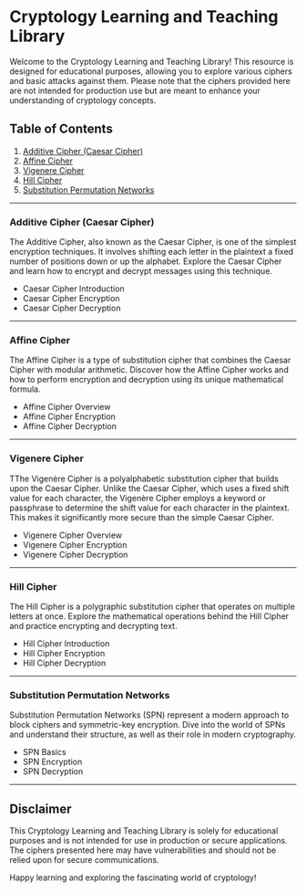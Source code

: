 # Cryptology Learning and Teaching Library

Welcome to the Cryptology Learning and Teaching Library! This resource is designed for educational purposes, allowing
you to explore various ciphers and basic attacks against them. Please note that the ciphers provided here are not
intended for production use but are meant to enhance your understanding of cryptology concepts.

## Table of Contents

1. [Additive Cipher (Caesar Cipher)](#additive-cipher)
2. [Affine Cipher](#affine-cipher)
3. [Vigenere Cipher](#vigenere-cipher)
4. [Hill Cipher](#hill-cipher)
5. [Substitution Permutation Networks](#spn)

---

### Additive Cipher (Caesar Cipher)

The Additive Cipher, also known as the Caesar Cipher, is one of the simplest encryption techniques. It involves shifting
each letter in the plaintext a fixed number of positions down or up the alphabet. Explore the Caesar Cipher and learn
how to encrypt and decrypt messages using this technique.

- Caesar Cipher Introduction
- Caesar Cipher Encryption
- Caesar Cipher Decryption

---

### Affine Cipher

The Affine Cipher is a type of substitution cipher that combines the Caesar Cipher with modular arithmetic. Discover how
the Affine Cipher works and how to perform encryption and decryption using its unique mathematical formula.

- Affine Cipher Overview
- Affine Cipher Encryption
- Affine Cipher Decryption

---

### Vigenere Cipher

TThe Vigenère Cipher is a polyalphabetic substitution cipher that builds upon the Caesar Cipher. Unlike the Caesar
Cipher, which uses a fixed shift value for each character, the Vigenère Cipher employs a keyword or passphrase to
determine the shift value for each character in the plaintext. This makes it significantly more secure than the simple
Caesar Cipher.

- Vigenere Cipher Overview
- Vigenere Cipher Encryption
- Vigenere Cipher Decryption

---

### Hill Cipher

The Hill Cipher is a polygraphic substitution cipher that operates on multiple letters at once. Explore the mathematical
operations behind the Hill Cipher and practice encrypting and decrypting text.

- Hill Cipher Introduction
- Hill Cipher Encryption
- Hill Cipher Decryption

---

### Substitution Permutation Networks

Substitution Permutation Networks (SPN) represent a modern approach to block ciphers and symmetric-key encryption. Dive
into the world of SPNs and understand their structure, as well as their role in modern cryptography.

- SPN Basics
- SPN Encryption
- SPN Decryption

---

## Disclaimer

This Cryptology Learning and Teaching Library is solely for educational purposes and is not intended for use in
production or secure applications. The ciphers presented here may have vulnerabilities and should not be relied upon for
secure communications.

Happy learning and exploring the fascinating world of cryptology!
